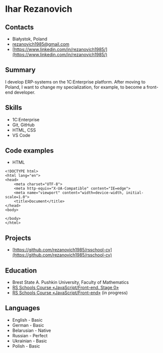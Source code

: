 # Ihar Rezanovich

## Contacts

- Białystok, Poland
- [rezanovich1985@gmail.com](mailto:rezanovich1985@gmail.com)
- [https://www.linkedin.com/in/rezanovich1985/](https://www.linkedin.com/in/rezanovich1985/)

## Summary

I develop ERP-systems on the 1C:Enterprise platform. After moving to Poland, I want to change my specialization, for example, to become a front-end developer.

## Skills

- 1C:Enterprise
- Git, GitHub
- HTML, CSS
- VS Code

## Code examples

- HTML

```
<!DOCTYPE html>
<html lang="en">
<head>
    <meta charset="UTF-8">
    <meta http-equiv="X-UA-Compatible" content="IE=edge">
    <meta name="viewport" content="width=device-width, initial-scale=1.0">
    <title>Document</title>
</head>
<body>

</body>
</html>
```

## Projects

- [https://github.com/rezanovich1985/rsschool-cv](https://github.com/rezanovich1985/rsschool-cv)

## Education

- Brest State A. Pushkin University, Faculty of Mathematics
- [RS Schools Course «JavaScript/Front-end. Stage 0»](https://rs.school/js-stage0/)
- [RS Schools Course «JavaScript/Front-end»](https://rs.school/js/) (in progress)

## Languages

- English - Basic
- German - Basic
- Belarusian - Native
- Russian - Perfect
- Ukrainian - Basic
- Polish - Basic
